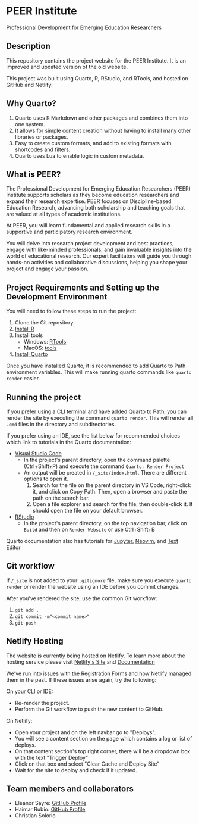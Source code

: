 # PEER Institute

Professional Development for Emerging Education Researchers

## Description

This repository contains the project website for the PEER Institute. It is an improved and updated version of the old website.

This project was built using Quarto, R, RStudio, and RTools, and hosted on GitHub and Netlify.

## Why Quarto?

1. Quarto uses R Markdown and other packages and combines them into one system. 
2. It allows for simple content creation without having to install many other libraries or packages.
3. Easy to create custom formats, and add to existing formats with shortcodes and filters.
4. Quarto uses Lua to enable logic in custom metadata.

## What is PEER?

The Professional Development for Emerging Education Researchers (PEER) Institute supports scholars as they become education researchers and expand their research expertise. PEER focuses on Discipline-based Education Research, advancing both scholarship and teaching goals that are valued at all types of academic institutions.

At PEER, you will learn fundamental and applied research skills in a supportive and participatory research environment.

You will delve into research project development and best practices, engage with like-minded professionals, and gain invaluable insights into the world of educational research. Our expert facilitators will guide you through hands-on activities and collaborative discussions, helping you shape your project and engage your passion.

## Project Requirements and Setting up the Development Environment

You will need to follow these steps to run the project:

1. Clone the Git repository
2. [Install R](https://cran.r-project.org/)
3. Install tools
    * Windows: [RTools](https://cran.r-project.org/bin/windows/Rtools/)
    * MacOS: [tools](https://cran.r-project.org/bin/macosx/tools/)
4. [Install Quarto](https://quarto.org/docs/get-started/)

Once you have installed Quarto, it is recommended to add Quarto to Path environment variables. This will make running quarto commands like `quarto render` easier.

## Running the project

If you prefer using a CLI terminal and have added Quarto to Path, you can render the site by executing the command `quarto render`. This will render all `.qmd` files in the directory and subdirectories.

If you prefer using an IDE, see the list below for recommended choices which link to tutorials in the Quarto documentation:

* [Visual Studio Code](https://quarto.org/docs/get-started/hello/vscode.html)
    * In the project's parent directory, open the command palette (Ctrl+Shift+P) and execute the command `Quarto: Render Project`
    * An output will be created in `/_site/index.html`. There are different options to open it.
        1. Search for the file on the parent directory in VS Code, right-click it, and click on Copy Path. Then, open a browser and paste the path on the search bar.
        2. Open a file explorer and search for the file, then double-click it. It should open the file on your default browser.
* [RStudio](https://quarto.org/docs/get-started/hello/rstudio.html)
    * In the project's parent directory, on the top navigation bar, click on `Build` and then on `Render Website` or use Ctrl+Shift+B

Quarto documentation also has tutorials for [Jupyter](https://quarto.org/docs/get-started/hello/jupyter.html), [Neovim](https://quarto.org/docs/get-started/hello/neovim.html), and [Text Editor](https://quarto.org/docs/get-started/hello/text-editor.html)

## Git workflow

If `/_site` is not added to your `.gitignore` file, make sure you execute `quarto render` or render the website using an IDE before you commit changes.

After you've rendered the site, use the common Git workflow:
1. `git add .`
2. `git commit -m"<commit name>"`
3. `git push`

## Netlify Hosting

The website is currently being hosted on Netlify. To learn more about the hosting service please visit [Netlify's Site](https://www.netlify.com/) and [Documentation](https://docs.netlify.com/)

We've run into issues with the Registration Forms and how Netlify managed them in the past. If these issues arise again, try the following:

On your CLI or IDE:
* Re-render the project.
* Perform the Git workflow to push the new content to GitHub.

On Netlify:
* Open your project and on the left navbar go to "Deploys".
* You will see a content section on the page which contains a log or list of deploys.
* On that content section's top right corner, there will be a dropdown box with the text "Trigger Deploy"
* Click on that box and select "Clear Cache and Deploy Site"
* Wait for the site to deploy and check if it updated.

## Team members and collaborators

* Eleanor Sayre: [GitHub Profile](https://github.com/esayre)
* Haimar Rubio: [GitHub Profile](https://github.com/HaimarR)
* Christian Solorio